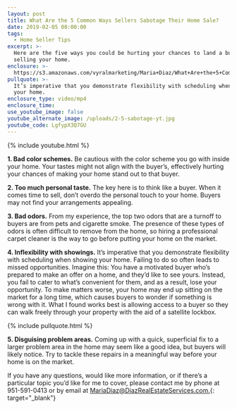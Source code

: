 ```yaml
---
layout: post
title: What Are the 5 Common Ways Sellers Sabotage Their Home Sale?
date: 2019-02-05 00:00:00
tags:
  - Home Seller Tips
excerpt: >-
  Here are the five ways you could be hurting your chances to land a buyer when
  selling your home.
enclosure: >-
  https://s3.amazonaws.com/vyralmarketing/Maria+Diaz/What+Are+the+5+Common+Ways+Sellers+Sabotage+Their+Home+Sale_.mp4
pullquote: >-
  It’s imperative that you demonstrate flexibility with scheduling when showing
  your home.
enclosure_type: video/mp4
enclosure_time:
use_youtube_image: false
youtube_alternate_image: /uploads/2-5-sabotage-yt.jpg
youtube_code: LgfypX3Q7GU
---
```


{% include youtube.html %}

**1. Bad color schemes.** Be cautious with the color scheme you go with inside your home. Your tastes might not align with the buyer’s, effectively hurting your chances of making your home stand out to that buyer.&nbsp;

**2. Too much personal taste.** The key here is to think like a buyer. When it comes time to sell, don’t overdo the personal touch to your home. Buyers may not find your arrangements appealing.&nbsp;

**3. Bad odors.** From my experience, the top two odors that are a turnoff to buyers are from pets and cigarette smoke. The presence of these types of odors is often difficult to remove from the home, so hiring a professional carpet cleaner is the way to go before putting your home on the market. &nbsp; &nbsp;

**4. Inflexibility with showings.** It’s imperative that you demonstrate flexibility with scheduling when showing your home. Failing to do so often leads to missed opportunities. Imagine this: You have a motivated buyer who’s prepared to make an offer on a home, and they’d like to see yours. Instead, you fail to cater to what’s convenient for them, and as a result, lose your opportunity. To make matters worse, your home may end up sitting on the market for a long time, which causes buyers to wonder if something is wrong with it. What I found works best is allowing access to a buyer so they can walk freely through your property with the aid of a satellite lockbox.&nbsp;

{% include pullquote.html %}

**5. Disguising problem areas.** Coming up with a quick, superficial fix to a larger problem area in the home may seem like a good idea, but buyers will likely notice. Try to tackle these repairs in a meaningful way before your home is on the market. &nbsp;&nbsp;

If you have any questions, would like more information, or if there’s a particular topic you’d like for me to cover, please contact me by phone at 951-591-0413 or by email at [MariaDiaz@DiazRealEstateServices.com.](mailto:MariaDiaz@DiazRealEstateServices.com){: target="_blank"}